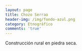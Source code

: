 ```yaml
---
layout: page
title: Chozo Serrao
header-img: /img/fondo-azul.png
category: Etnográfico
comments: 'true'
---
```



Construcción rural en piedra seca.
